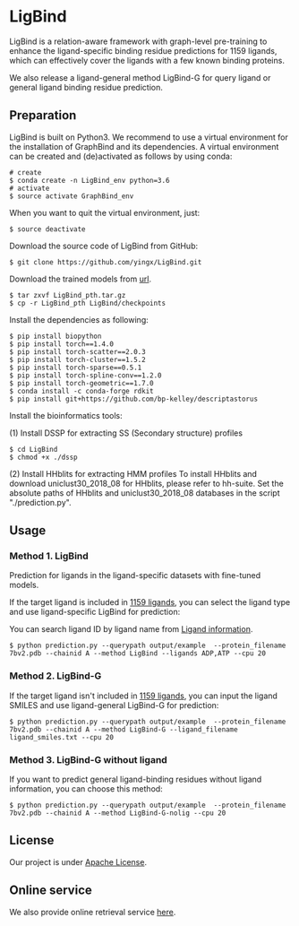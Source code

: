 # LigBind
LigBind is a relation-aware framework with graph-level pre-training to enhance the ligand-specific binding residue predictions for 1159 ligands, which can effectively cover the ligands with a few known binding proteins.

We also release a ligand-general method LigBind-G for query ligand or general ligand binding residue prediction.

## Preparation
LigBind is built on Python3.
We recommend to use a virtual environment for the installation of GraphBind and its dependencies.
A virtual environment can be created and (de)activated as follows by using conda:

    # create
    $ conda create -n LigBind_env python=3.6
    # activate
    $ source activate GraphBind_env

When you want to quit the virtual environment, just:

    $ source deactivate

Download the source code of LigBind from GitHub:

    $ git clone https://github.com/yingx/LigBind.git

Download the trained models from [url](http://www.csbio.sjtu.edu.cn/bioinf/LigBind/files/LigBind_pth.tar.gz).

    $ tar zxvf LigBind_pth.tar.gz
    $ cp -r LigBind_pth LigBind/checkpoints

Install the dependencies as following:

    $ pip install biopython
    $ pip install torch==1.4.0
    $ pip install torch-scatter==2.0.3
    $ pip install torch-cluster==1.5.2
    $ pip install torch-sparse==0.5.1
    $ pip install torch-spline-conv==1.2.0
    $ pip install torch-geometric==1.7.0
    $ conda install -c conda-forge rdkit
    $ pip install git+https://github.com/bp-kelley/descriptastorus

Install the bioinformatics tools:

(1) Install DSSP for extracting SS (Secondary structure) profiles
    
    $ cd LigBind
    $ chmod +x ./dssp

(2) Install HHblits for extracting HMM profiles
To install HHblits and download uniclust30_2018_08 for HHblits, please refer to hh-suite.
Set the absolute paths of HHblits and uniclust30_2018_08 databases in the script "./prediction.py".



## Usage
### Method 1. LigBind
Prediction for ligands in the ligand-specific datasets with fine-tuned models.

If the target ligand is included in [1159 ligands](https://github.com/YYingXia/LigBind/blob/main/dataset/ligand-specific_dataset.csv), you can select the ligand type and use ligand-specific LigBind for prediction:

You can search ligand ID by ligand name from 
[Ligand information](https://zhanggroup.org//BioLiP/ligand.html).

    $ python prediction.py --querypath output/example  --protein_filename 7bv2.pdb --chainid A --method LigBind --ligands ADP,ATP --cpu 20


### Method 2. LigBind-G
If the target ligand isn't included in [1159 ligands](https://github.com/YYingXia/LigBind/blob/main/dataset/ligand-specific_dataset.csv), you can input the ligand SMILES and use ligand-general LigBind-G for prediction:

    $ python prediction.py --querypath output/example  --protein_filename 7bv2.pdb --chainid A --method LigBind-G --ligand_filename ligand_smiles.txt --cpu 20

### Method 3. LigBind-G without ligand
If you want to predict general ligand-binding residues without ligand information, you can choose this method:

    $ python prediction.py --querypath output/example  --protein_filename 7bv2.pdb --chainid A --method LigBind-G-nolig --cpu 20


## License

Our project is under 
[Apache License](https://github.com/YYingXia/LigBind/blob/main/LICENSE). 

## Online service
We also provide online retrieval service [here](http://www.csbio.sjtu.edu.cn/bioinf/LigBind/).
